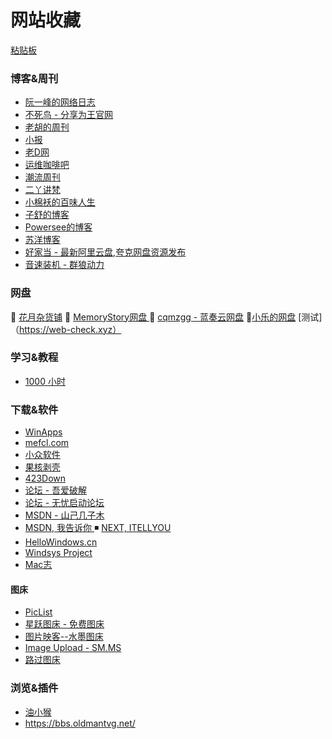 # 网站收藏   
[粘贴板](https://ykjtb.com/v?g=74VB)
### 博客&周刊

 -  [阮一峰的网络日志](https://www.ruanyifeng.com/blog/)
 - [不死鸟 - 分享为王官网](https://iui.su/)
 - [老胡的周刊](https://weekly.howie6879.com/)
 -  [小报](http://baoxiaobao.asia/baoxiaobao.html)
 - [老D网](https://laod.cn/)
 - [运维咖啡吧](https://blog.ops-coffee.cn/)
 - [潮流周刊](https://weekly.tw93.fun/)
 - [二丫讲梵](https://wiki.eryajf.net/)
 - [小棉袄的百味人生](https://haikuoshijie.cn/)
 - [子舒的博客](https://zishu.me/)
 - [Powersee的博客](https://powersee.github.io/)
 - [苏洋博客](https://soulteary.com/)
 - [好家当 - 最新阿里云盘,夸克网盘资源发布](https://www.hjdang.com/)
 - [音速装机 - 群狼动力](https://sonic.volf.club/)
### 网盘
🔘 [花月杂货铺](https://alist.nekomoon.cc/) 
🔘 [MemoryStory网盘 ](https://file.cnxiaobai.com/)
💮 [cqmzgg - 蓝奏云网盘](https://cqmzgg.lanzn.com/u/cqmzgg) 
💮[小乐的网盘](https://share.xiaole88.com/)
[测试]（https://web-check.xyz）

### 学习&教程
-  [1000 小时](https://1000h.org/)

### 下载&软件
- [WinApps ](https://www.winapps.cc/)
- [mefcl.com](https://www.mefcl.com/)
- [小众软件 ](https://www.appinn.com/)
- [果核剥壳 ](https://www.ghxi.com/)
- [423Down](https://www.423down.com/)
- [论坛 - 吾爱破解 ](https://www.52pojie.cn/) 
- [论坛 - 无忧启动论坛 ](http://bbs.wuyou.net/forum.php)
- [MSDN - 山己几子木](https://msdn.sjjzm.com/)
- [MSDN, 我告诉你 ](https://msdn.itellyou.cn/) ◾ [NEXT, ITELLYOU](https://next.itellyou.cn/)
- [HelloWindows.cn ](https://hellowindows.cn/) 
- [Windsys Project ](https://windsys.win/)
- [Mac志 ](https://www.isofts.org/)
#### 图床

- [PicList](https://piclist.cn/)
- [星跃图床 - 免费图床](https://img.xwyue.com/)
- [图片映客--水墨图床](https://img.ink/)
- [Image Upload - SM.MS ](https://sm.ms/)
- [路过图床 ](https://imgse.com/)
### 浏览&插件
- [油小猴](https://www.youxiaohou.com/)
- https://bbs.oldmantvg.net/



<!-- ##{"timestamp":1702358859}## -->